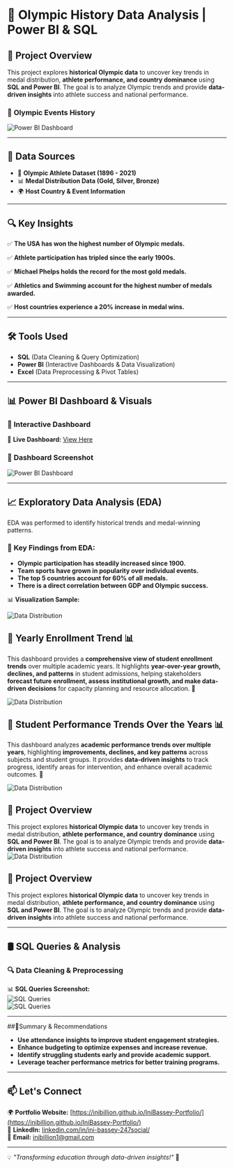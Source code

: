 # 🏅 Olympic History Data Analysis | Power BI & SQL  

## 📌 Project Overview 
This project explores **historical Olympic data** to uncover key trends in medal distribution, **athlete performance, and country dominance** using **SQL and Power BI**.
The goal is to analyze Olympic trends and provide **data-driven insights** into athlete success and national performance.  

### 📸 **Olympic Events History**  
![Power BI Dashboard](https://github.com/Inibillion/Olympic-History/blob/main/Olympic%20canva.png)

---

## 📂 Data Sources  
- 🏅 **Olympic Athlete Dataset (1896 - 2021)**
- 📊 **Medal Distribution Data (Gold, Silver, Bronze)**  
- 🌍 **Host Country & Event Information**  

---

## 🔍 Key Insights 
✅ **The USA has won the highest number of Olympic medals.**

✅ **Athlete participation has tripled since the early 1900s.** 

✅ **Michael Phelps holds the record for the most gold medals.**

✅ **Athletics and Swimming account for the highest number of medals awarded.** 

✅ **Host countries experience a 20% increase in medal wins.**   

---

## 🛠 Tools Used  
- **SQL** (Data Cleaning & Query Optimization)  
- **Power BI** (Interactive Dashboards & Data Visualization)  
- **Excel** (Data Preprocessing & Pivot Tables)  

---

## 📊 Power BI Dashboard & Visuals  
### 📌 **Interactive Dashboard**  
🔗 **Live Dashboard:** [View Here](https://yourpowerbidashboard.com)  

### 📸 **Dashboard Screenshot**  
![Power BI Dashboard](https://github.com/Inibillion/Olympic-History/blob/main/Olympic%20pix%201.png)  

---

## 📈 Exploratory Data Analysis (EDA)  
EDA was performed to identify historical trends and medal-winning patterns.  
### 🔹 **Key Findings from EDA:**  
- **Olympic participation has steadily increased since 1900.**
- **Team sports have grown in popularity over individual events.**
- **The top 5 countries account for 60% of all medals.**
- **There is a direct correlation between GDP and Olympic success.**  

📊 **Visualization Sample:** 

![Data Distribution](https://github.com/Inibillion/Recbini-Academy-/blob/main/yearly%20enroll%20trend.png) 
## 📌 Yearly Enrollment Trend 📊 
This dashboard provides a **comprehensive view of student enrollment trends** over multiple academic years. It highlights **year-over-year growth, declines, and patterns** in student admissions, helping stakeholders **forecast future enrollment, assess institutional growth, and make data-driven decisions** for capacity planning and resource allocation. 🚀  

![Data Distribution](https://github.com/Inibillion/Recbini-Academy-/blob/main/line%20RB.png)
## 📌 Student Performance Trends Over the Years 📊
This dashboard analyzes **academic performance trends over multiple years**, highlighting **improvements, declines, and key patterns** across subjects and student groups. It provides **data-driven insights** to track progress, identify areas for intervention, and enhance overall academic outcomes. 🚀 

![Data Distribution](https://github.com/Inibillion/Olympic-History/blob/main/Olympic%20pix%202.png)
## 📌 Project Overview 
This project explores **historical Olympic data** to uncover key trends in medal distribution, **athlete performance, and country dominance** using **SQL and Power BI**.
The goal is to analyze Olympic trends and provide **data-driven insights** into athlete success and national performance.  
![Data Distribution](https://github.com/Inibillion/Olympic-History/blob/main/Olympic%20pix%202.png)
## 📌 Project Overview 
This project explores **historical Olympic data** to uncover key trends in medal distribution, **athlete performance, and country dominance** using **SQL and Power BI**.
The goal is to analyze Olympic trends and provide **data-driven insights** into athlete success and national performance.  

---

## 🛢️ SQL Queries & Analysis  
### **🔍 Data Cleaning & Preprocessing**  

📊 **SQL Queries Screenshot:**  
![SQL Queries](https://github.com/Inibillion/Recbini-Academy-/blob/main/RB%20SQL.png)  
![SQL Queries](https://github.com/Inibillion/Recbini-Academy-/blob/main/RB%20SQL%201.png) 


---

##📌Summary & Recommendations
- **Use attendance insights to improve student engagement strategies.**
- **Enhance budgeting to optimize expenses and increase revenue.**
- **Identify struggling students early and provide academic support.**
- **Leverage teacher performance metrics for better training programs.**  

---

## 📫 **Let's Connect**
🌍 **Portfolio Website:** [https://inibillion.github.io/IniBassey-Portfolio/](https://inibillion.github.io/IniBassey-Portfolio/)  
🔗 **LinkedIn:** [linkedin.com/in/ini-bassey-247social/](https://www.linkedin.com/in/ini-bassey-247social/)  
📩 **Email:** [inibillion1@gmail.com](https://mail.google.com/mail/u/0/#inbox)

---

💡 *"Transforming education through data-driven insights!"* 🚀 
